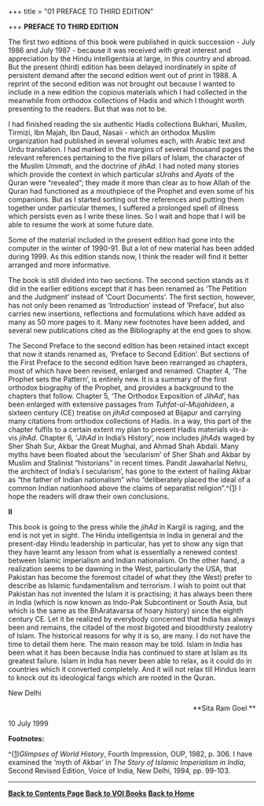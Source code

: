 +++
title = "01 PREFACE TO THIRD EDITION"

+++
**PREFACE TO THIRD EDITION**

The first two editions of this book were published in quick succession -
July 1986 and July 1987 - because it was received with great interest
and appreciation by the Hindu intelligentsia at large, in this country
and abroad.  But the present (third) edition has been delayed
inordinately in spite of persistent demand after the second edition went
out of print in 1988.  A reprint of the second edition was not brought
out because I wanted to include in a new edition the copious materials
which I had collected in the meanwhile from orthodox collections of
Hadis and which I thought worth presenting to the readers.  But that was
not to be.

I had finished reading the six authentic Hadis collections Bukhari,
Muslim, Tirmizi, Ibn Majah, Ibn Daud, Nasaii - which an orthodox Muslim
organization had published in several volumes each, with Arabic text and
Urdu translation. I had marked in the margins of several thousand pages
the relevant references pertaining to the five pillars of Islam, the
character of the Muslim *Ummah*, and the doctrine of *jihAd*. I had
noted many stories which provide the context in which particular
*sUrahs* and *Ayats* of the Quran were “revealed”; they made it more
than clear as to how Allah of the Quran had functioned as a mouthpiece
of the Prophet and even some of his companions.  But as I started
sorting out the references and putting them together under particular
themes, I suffered a prolonged spell of illness which persists even as I
write these lines.  So I wait and hope that I will be able to resume the
work at some future date.

Some of the material included in the present edition had gone into the
computer in the winter of 1990-91.  But a lot of new material has been
added during 1999.  As this edition stands now, I think the reader will
find it better arranged and more informative.

The book is still divided into two sections.  The second section stands
as it did in the earlier editions except that it has been renamed as
‘The Petition and the Judgment’ instead of ‘Court Documents’.  The first
section, however, has not only been renamed as ‘Introduction’ instead of
‘Preface’, but also carries new insertions, reflections and formulations
which have added as many as 50 more pages to it.  Many new footnotes
have been added, and several new publications cited as the Bibliography
at the end goes to show.

The Second Preface to the second edition has been retained intact except
that now it stands renamed as, ‘Preface to Second Edition’.  But
sections of the First Preface to the second edition have been rearranged
as chapters, most of which have been revised, enlarged and renamed. 
Chapter 4, ‘The Prophet sets the Pattern’, is entirely new.  It is a
summary of the first orthodox biography of the Prophet, and provides a
background to the chapters that follow.  Chapter 5, ‘The Orthodox
Exposition of *JihAd*’, has been enlarged with extensive passages from
*Tuhfat-ul-Mujahideen*, a sixteen century (CE) treatise on *jihAd*
composed at Bijapur and carrying many citations from orthodox
collections of Hadis.  In a way, this part of the chapter fulfils to a
certain extent my plan to present Hadis materials vis-à-vis *jihAd*. 
Chapter 6, ‘*JihAd* in India’s History’, now includes *jihAds* waged by
Sher Shah Sur, Akbar the Great Mughal, and Ahmad Shah Abdali.  Many
myths have been floated about the ‘secularism’ of Sher Shah and Akbar by
Muslim and Stalinist “historians” in recent times.  Pandit Jawaharlal
Nehru, the architect of India’s I secularism’, has gone to the extent of
hailing Akbar as “the father of Indian nationalism” who “deliberately
placed the ideal of a common Indian nationhood above the claims of
separatist religion”.^([1](#1)) I hope the readers will draw their own
conclusions.

**II**

This book is going to the press while the *jihAd* in Kargil is raging,
and the end is not yet in sight.  The Hindu intelligentsia in India in
general and the present-day Hindu leadership in particular, has yet to
show any sign that they have learnt any lesson from what is essentially
a renewed contest between Islamic imperialism and Indian nationalism. 
On the other hand, a realization seems to be dawning in the West,
particularly the USA, that Pakistan has become the foremost citadel of
what they (the West) prefer to describe as Islamic fundamentalism and
terrorism. I wish to point out that Pakistan has not invented the Islam
it is practising; it has always been there in India (which is now known
as Indo-Pak Subcontinent or South Asia, but which is the same as the
BhAratavarsa of hoary history) since the eighth century CE.  Let it be
realized by everybody concerned that India has always been and remains,
the citadel of the most bigoted and bloodthirsty zealotry of Islam.  The
historical reasons for why it is so, are many. I do not have the time to
detail them here.  The main reason may be told.  Islam in India has been
what it has been because India has continued to stare at Islam as its
greatest failure.  Islam in India has never been able to relax, as it
could do in countries which it converted completely.  And it will not
relax till Hindus learn to knock out its ideological fangs which are
rooted in the Quran.

New Delhi

<div align="right">

**Sita Ram Goel **

</div>

10 July 1999  
 

**Footnotes:**

^([1](#1a))*Glimpses of World History*, Fourth Impression, OUP, 1982, p.
306.  I have examined the ‘myth of Akbar’ in *The Story of Islamic
Imperialism in India*, Second Revised Edition, Voice of India, New
Delhi, 1994, pp. 99-103.

------------------------------------------------------------------------

**[Back to Contents Page](index.htm)   [Back to VOI
Books](http://voiceofdharma.org/books)   [Back to
Home](http://voiceofdharma.org)**
